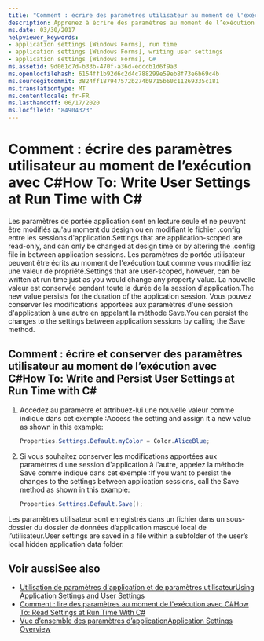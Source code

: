 ```yaml
---
title: "Comment : écrire des paramètres utilisateur au moment de l'exécution avec C#"
description: Apprenez à écrire des paramètres au moment de l’exécution avec C# en persistance des modifications apportées aux paramètres entre les sessions d’application en appelant la méthode Save.
ms.date: 03/30/2017
helpviewer_keywords:
- application settings [Windows Forms], run time
- application settings [Windows Forms], writing user settings
- application settings [Windows Forms], C#
ms.assetid: 9d061c7d-b33b-470f-a36d-edccb1d6f9a3
ms.openlocfilehash: 6154ff1b92d6c2d4c788299e59eb8f73e6b69c4b
ms.sourcegitcommit: 3824ff187947572b274b9715b60c11269335c181
ms.translationtype: MT
ms.contentlocale: fr-FR
ms.lasthandoff: 06/17/2020
ms.locfileid: "84904323"
---
```

# <a name="how-to-write-user-settings-at-run-time-with-c"></a><span data-ttu-id="910ec-103">Comment : écrire des paramètres utilisateur au moment de l’exécution avec C\#</span><span class="sxs-lookup"><span data-stu-id="910ec-103">How To: Write User Settings at Run Time with C\#</span></span>

<span data-ttu-id="910ec-104">Les paramètres de portée application sont en lecture seule et ne peuvent être modifiés qu'au moment du design ou en modifiant le fichier .config entre les sessions d'application.</span><span class="sxs-lookup"><span data-stu-id="910ec-104">Settings that are application-scoped are read-only, and can only be changed at design time or by altering the .config file in between application sessions.</span></span> <span data-ttu-id="910ec-105">Les paramètres de portée utilisateur peuvent être écrits au moment de l'exécution tout comme vous modifieriez une valeur de propriété.</span><span class="sxs-lookup"><span data-stu-id="910ec-105">Settings that are user-scoped, however, can be written at run time just as you would change any property value.</span></span> <span data-ttu-id="910ec-106">La nouvelle valeur est conservée pendant toute la durée de la session d'application.</span><span class="sxs-lookup"><span data-stu-id="910ec-106">The new value persists for the duration of the application session.</span></span> <span data-ttu-id="910ec-107">Vous pouvez conserver les modifications apportées aux paramètres d'une session d'application à une autre en appelant la méthode Save.</span><span class="sxs-lookup"><span data-stu-id="910ec-107">You can persist the changes to the settings between application sessions by calling the Save method.</span></span>  
  
## <a name="how-to-write-and-persist-user-settings-at-run-time-with-c"></a><span data-ttu-id="910ec-108">Comment : écrire et conserver des paramètres utilisateur au moment de l’exécution avec C\#</span><span class="sxs-lookup"><span data-stu-id="910ec-108">How To: Write and Persist User Settings at Run Time with C\#</span></span>
  
1. <span data-ttu-id="910ec-109">Accédez au paramètre et attribuez-lui une nouvelle valeur comme indiqué dans cet exemple :</span><span class="sxs-lookup"><span data-stu-id="910ec-109">Access the setting and assign it a new value as shown in this example:</span></span>  
  
   ```csharp
   Properties.Settings.Default.myColor = Color.AliceBlue;  
   ```  
  
2. <span data-ttu-id="910ec-110">Si vous souhaitez conserver les modifications apportées aux paramètres d'une session d'application à l'autre, appelez la méthode Save comme indiqué dans cet exemple :</span><span class="sxs-lookup"><span data-stu-id="910ec-110">If you want to persist the changes to the settings between application sessions, call the Save method as shown in this example:</span></span>  
  
    ```csharp
    Properties.Settings.Default.Save();  
    ```  
  
<span data-ttu-id="910ec-111">Les paramètres utilisateur sont enregistrés dans un fichier dans un sous-dossier du dossier de données d’application masqué local de l’utilisateur.</span><span class="sxs-lookup"><span data-stu-id="910ec-111">User settings are saved in a file within a subfolder of the user’s local hidden application data folder.</span></span>  
  
## <a name="see-also"></a><span data-ttu-id="910ec-112">Voir aussi</span><span class="sxs-lookup"><span data-stu-id="910ec-112">See also</span></span>

- [<span data-ttu-id="910ec-113">Utilisation de paramètres d'application et de paramètres utilisateur</span><span class="sxs-lookup"><span data-stu-id="910ec-113">Using Application Settings and User Settings</span></span>](using-application-settings-and-user-settings.md)
- [<span data-ttu-id="910ec-114">Comment : lire des paramètres au moment de l'exécution avec C#</span><span class="sxs-lookup"><span data-stu-id="910ec-114">How To: Read Settings at Run Time With C#</span></span>](how-to-read-settings-at-run-time-with-csharp.md)
- [<span data-ttu-id="910ec-115">Vue d’ensemble des paramètres d’application</span><span class="sxs-lookup"><span data-stu-id="910ec-115">Application Settings Overview</span></span>](application-settings-overview.md)

